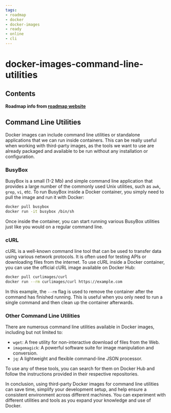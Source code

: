 ```yaml
---
tags:
- roadmap
- docker
- docker-images
- ready
- online
- cli
---
```


# docker-images-command-line-utilities

## Contents

__Roadmap info from [roadmap website](https://roadmap.sh/docker/using-third-party-images/command-line-utilities)__

## Command Line Utilities

Docker images can include command line utilities or standalone applications that we can run inside containers. This can be really useful when working with third-party images, as the tools we want to use are already packaged and available to be run without any installation or configuration.

### BusyBox

BusyBox is a small (1-2 Mb) and simple command line application that provides a large number of the commonly used Unix utilities, such as `awk`, `grep`, `vi`, etc. To run BusyBox inside a Docker container, you simply need to pull the image and run it with Docker:

```bash
docker pull busybox
docker run -it busybox /bin/sh

```

Once inside the container, you can start running various BusyBox utilities just like you would on a regular command line.

### cURL

cURL is a well-known command line tool that can be used to transfer data using various network protocols. It is often used for testing APIs or downloading files from the internet. To use cURL inside a Docker container, you can use the official cURL image available on Docker Hub:

```bash
docker pull curlimages/curl
docker run --rm curlimages/curl https://example.com

```

In this example, the `--rm` flag is used to remove the container after the command has finished running. This is useful when you only need to run a single command and then clean up the container afterwards.

### Other Command Line Utilities

There are numerous command line utilities available in Docker images, including but not limited to:

* `wget`: A free utility for non-interactive download of files from the Web.
* `imagemagick`: A powerful software suite for image manipulation and conversion.
* `jq`: A lightweight and flexible command-line JSON processor.

To use any of these tools, you can search for them on Docker Hub and follow the instructions provided in their respective repositories.

In conclusion, using third-party Docker images for command line utilities can save time, simplify your development setup, and help ensure a consistent environment across different machines. You can experiment with different utilities and tools as you expand your knowledge and use of Docker.
